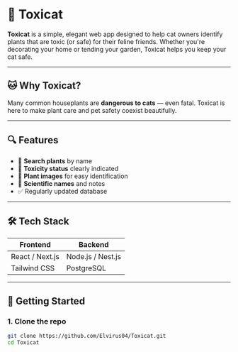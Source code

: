 # 🌿 Toxicat

**Toxicat** is a simple, elegant web app designed to help cat owners identify plants that are toxic (or safe) for their feline friends. Whether you're decorating your home or tending your garden, Toxicat helps you keep your cat safe.

---

## 🐱 Why Toxicat?

Many common houseplants are **dangerous to cats** — even fatal. Toxicat is here to make plant care and pet safety coexist beautifully.

---

## 🔍 Features

- 🌱 **Search plants** by name
- 🚦 **Toxicity status** clearly indicated
- 📸 **Plant images** for easy identification
- 🧪 **Scientific names** and notes
- ✅ Regularly updated database

---

## 🛠 Tech Stack

| Frontend        | Backend           |
| --------------- | ----------------- |
| React / Next.js | Node.js / Nest.js |
| Tailwind CSS    | PostgreSQL        |

---

## 🚀 Getting Started

### 1. Clone the repo

```bash
git clone https://github.com/Elvirus04/Toxicat.git
cd Toxicat
```
